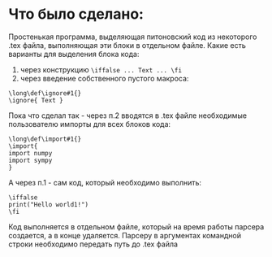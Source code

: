 # Что было сделано:

Простенькая программа, выделяющая питоновский код из некоторого .tex файла, выполняющая эти блоки в отдельном файле. 
Какие есть варианты для выделения блока кода:
1) через конструкцию ```\iffalse ... Text ... \fi```
2) через введение собственного пустого макроса:
```
\long\def\ignore#1{}
\ignore{ Text }
```

Пока что сделал так - через п.2 вводятся в .tex файле необходимые пользователю импорты для всех блоков кода:
```
\long\def\import#1{}
\import{
import numpy
import sympy
}
```

А через п.1 - сам код, который необходимо выполнить:
```
\iffalse
print("Hello world1!")
\fi
```
Код выполняется в отдельном файле, который на время работы парсера создается, а в конце удаляется.
Парсеру в аргументах командной строки необходимо передать путь до .tex файла

